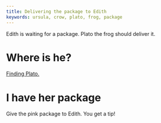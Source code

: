 ```yaml
---
title: Delivering the package to Edith
keywords: ursula, crow, plato, frog, package
---
```


Edith is waiting for a package. Plato the frog should deliver it.

# Where is he?
[Finding Plato.](018-plato.md)

# I have her package
Give the pink package to Edith. You get a tip!
